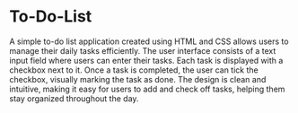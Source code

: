 # To-Do-List
A simple to-do list application created using HTML and CSS allows users to manage their daily tasks efficiently. The user interface consists of a text input field where users can enter their tasks. Each task is displayed with a checkbox next to it. Once a task is completed, the user can tick the checkbox, visually marking the task as done. The design is clean and intuitive, making it easy for users to add and check off tasks, helping them stay organized throughout the day.
